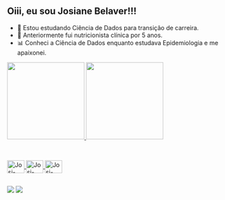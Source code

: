 ## Oiii, eu sou Josiane Belaver!!! 


- 🔭 Estou estudando Ciência de Dados para transição de carreira.
- 🍎 Anteriormente fui nutricionista clínica por 5 anos.
- 📊 Conheci a Ciência de Dados enquanto estudava Epidemiologia e me apaixonei.

<div>
  <a href="https://github.com/josibelaver">
  <img height="180em" src="https://github-readme-stats.vercel.app/api?username=josibelaver&show_icons=true&theme=radical" />
  <img height="180em" src="https://github-readme-stats.vercel.app/api/top-langs/?username=josibelaver&layout=compact&theme=radical" />
</div>

  
##
<div style="display: inline_block"><br>
  <img align= "center" alt="Josi-Python" height="30" width="40" src="https://cdn.jsdelivr.net/gh/devicons/devicon/icons/python/python-original.svg" />
  <img align= "center" alt="Josi-Python" height="30" width="40" src="https://cdn.jsdelivr.net/gh/devicons/devicon/icons/pandas/pandas-original.svg" />
  <img align= "center" alt="Josi-Python" height="30" width="40" src="https://cdn.jsdelivr.net/gh/devicons/devicon/icons/numpy/numpy-original.svg" />

 ##
 <div>
<a href="https://www.linkedin.com/in/josianebelaver/" target="_blank"><img src="https://img.shields.io/badge/LinkedIn-0077B5?style=for-the-badge&logo=linkedin&logoColor=white" target="_blank"></a>
<a href="https://www.instagram.com/josi.belaver/" target="_blank"><img src="https://img.shields.io/badge/Instagram-E4405F?style=for-the-badge&logo=instagram&logoColor=white" target="_blank"></a>
 </div>
